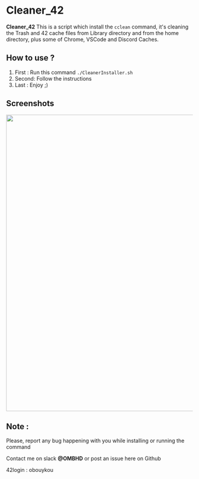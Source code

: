 # Cleaner_42

**Cleaner_42** This is a script which install the `cclean` command, it's cleaning the Trash and 42 cache files from Library directory and from the home directory, plus some of Chrome, VSCode and Discord Caches.

## How to use ?

1. First : Run this command `./CleanerInstaller.sh`
2. Second: Follow the instructions
3. Last  : Enjoy ;)

## Screenshots

<img src="https://i.imgur.com/ugAa0nP.png.png" width="800" />


## Note : 

Please, report any bug happening with you while installing or running the command

Contact me on slack **@OMBHD** or post an issue here on Github

42login : obouykou
